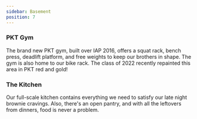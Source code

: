 ```yaml
---
sidebar: Basement
position: 7
---
```

### PKT Gym

The brand new PKT gym, built over IAP 2016, offers a squat rack, bench press, deadlift platform, and free weights to keep our brothers in shape. The gym is also home to our bike rack.  The class of 2022 recently repainted this area in PKT red and gold!

### The Kitchen

Our full-scale kitchen contains everything we need to satisfy our late night brownie cravings. Also, there's an open pantry, and with all the leftovers from dinners, food is never a problem.
